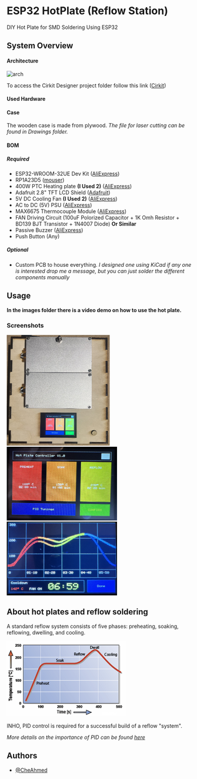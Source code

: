 # ESP32 HotPlate (Reflow Station)
DIY Hot Plate for SMD Soldering Using ESP32

## System Overview
#### Architecture

![arch](Drawings/hot_plate_arch.svg)

To access the Cirkit Designer project folder follow this link ([Cirkit](https://app.cirkitdesigner.com/project/63c725ec-d5b7-41f8-a704-f3c43ff69539))

#### Used Hardware

#### Case
The wooden case is made from plywood.
*The file for laser cutting can be found in Drawings folder.*

#### BOM
##### Required
- ESP32-WROOM-32UE Dev Kit ([AliExpress](https://www.aliexpress.com/i/1005006101661404.html))
- RP1A23D5 ([mouser](https://www.mouser.be/ProductDetail/Carlo-Gavazzi/RP1A23D5?qs=xZ%2FP%252Ba9zWqYrTlescD3zNw%3D%3D&srsltid=AfmBOop4c0-2oQbLZNWjqGRbjlYNQFfOyFUVsmCj10K13PxnHtzqtBrx&_gl=1*1asaar2*_ga*MTIzNzcwODgzNi4xNzM1MjQ2ODIx))
- 400W PTC Heating plate **(I Used 2)** ([AliExpress](https://www.aliexpress.com/item/1005007420346819.html))
- Adafruit 2.8" TFT LCD Shield ([Adafruit](https://learn.adafruit.com/adafruit-2-8-tft-touch-shield-v2?view=all))
- 5V DC Cooling Fan **(I Used 2)** ([AliExpress](https://www.aliexpress.com/item/1005005517832482.html))
- AC to DC (5V) PSU ([AliExpress](https://www.aliexpress.com/item/1005003273464395.html))
- MAX6675 Thermocouple Module ([AliExpress](https://www.aliexpress.com/item/1005006222174410.html))
- FAN Driving Circuit (100uF Polorized Capacitor + 1K Omh Resistor + BD139 BJT Transistor + 1N4007 Diode) **Or Similar**
- Passive Buzzer ([AliExpress](https://www.aliexpress.com/item/1005006237096111.html))
- Push Button (Any)
##### Optional
- Custom PCB to house everything.
*I designed one using KiCad if any one is interested drop me a message, but you can just solder the different components manually*

## Usage
**In the images folder there is a video demo on how to use the hot plate.**

### Screenshots
<img src="images/hot_plate.png" alt="Hot Plate" width="280" height="300">
<img src="images/main_menu.png" alt="Hot Plate" width="300" height="200">
<img src="images/done.png" alt="Hot Plate" width="300" height="200">

## About hot plates and reflow soldering

A standard reflow system consists of five phases: preheating, soaking, reflowing, dwelling, and cooling.

![stages](images/reflow_stages.png)

INHO, PID control is required for a successful build of a reflow "system".

*More details on the importance of PID can be found [here](https://hobbybotics.com/projects/hobbybotics-reflow-controller-v8-03/)* 

## Authors

- [@CheAhmed](https://github.com/CheAhMeD)






